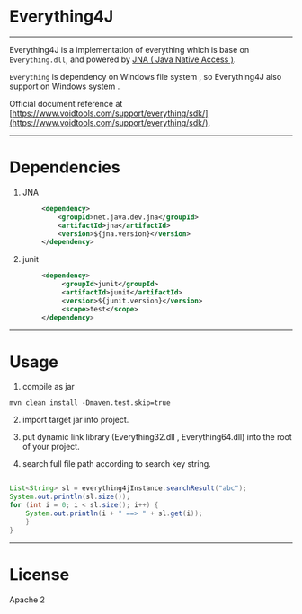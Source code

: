 # Everything4J

----

Everything4J is a implementation of everything which is base on `Everything.dll`, and powered by [JNA ( Java Native Access )](https://github.com/java-native-access/jna).

`Everything` is dependency on Windows file system , so Everything4J also support on Windows system .

Official document reference at [https://www.voidtools.com/support/everything/sdk/](https://www.voidtools.com/support/everything/sdk/).

----
# Dependencies

1. JNA

```xml
        <dependency>
            <groupId>net.java.dev.jna</groupId>
            <artifactId>jna</artifactId>
            <version>${jna.version}</version>
        </dependency>

```

2. junit

```xml
        <dependency>
             <groupId>junit</groupId>
             <artifactId>junit</artifactId>
             <version>${junit.version}</version>
             <scope>test</scope>
        </dependency>

```

----
# Usage

1. compile as jar

```
mvn clean install -Dmaven.test.skip=true

```

2. import target jar into project.

3. put dynamic link library (Everything32.dll , Everything64.dll) into the root of your project.

4. search full file path according to search key string.

```java

List<String> sl = everything4jInstance.searchResult("abc");
System.out.println(sl.size());
for (int i = 0; i < sl.size(); i++) {
    System.out.println(i + " ==> " + sl.get(i));
    }
}
```

----
# License

Apache 2

